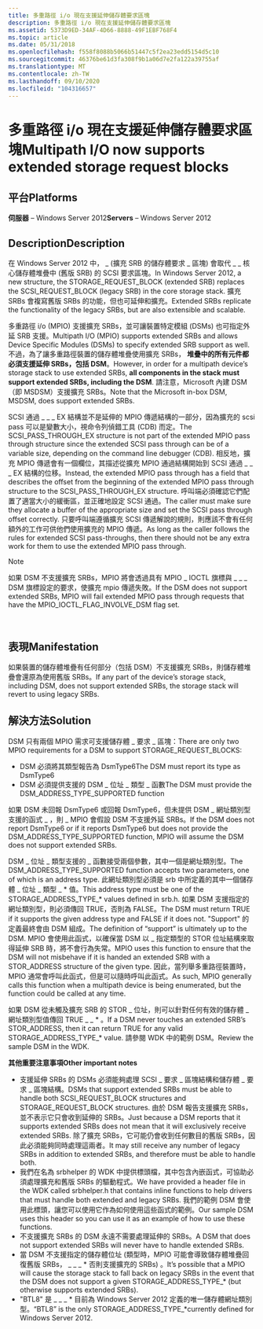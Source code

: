 ```yaml
---
title: 多重路徑 i/o 現在支援延伸儲存體要求區塊
description: 多重路徑 i/o 現在支援延伸儲存體要求區塊
ms.assetid: 5373D9ED-34AF-4D66-8888-49F1EBF768F4
ms.topic: article
ms.date: 05/31/2018
ms.openlocfilehash: f558f8088b5066b51447c5f2ea23edd5154d5c10
ms.sourcegitcommit: 46376be61d3fa308f9b1a06d7e2fa122a39755af
ms.translationtype: MT
ms.contentlocale: zh-TW
ms.lasthandoff: 09/10/2020
ms.locfileid: "104316657"
---
```

# <a name="multipath-io-now-supports-extended-storage-request-blocks"></a><span data-ttu-id="6fffa-103">多重路徑 i/o 現在支援延伸儲存體要求區塊</span><span class="sxs-lookup"><span data-stu-id="6fffa-103">Multipath I/O now supports extended storage request blocks</span></span>

## <a name="platforms"></a><span data-ttu-id="6fffa-104">平台</span><span class="sxs-lookup"><span data-stu-id="6fffa-104">Platforms</span></span>

<span data-ttu-id="6fffa-105">**伺服器** – Windows Server 2012</span><span class="sxs-lookup"><span data-stu-id="6fffa-105">**Servers** – Windows Server 2012</span></span> 

## <a name="description"></a><span data-ttu-id="6fffa-106">Description</span><span class="sxs-lookup"><span data-stu-id="6fffa-106">Description</span></span>

<span data-ttu-id="6fffa-107">在 Windows Server 2012 中， \_ (擴充 SRB 的儲存體要求 \_ 區塊) 會取代 \_ \_ 核心儲存體堆疊中 (舊版 SRB) 的 SCSI 要求區塊。</span><span class="sxs-lookup"><span data-stu-id="6fffa-107">In Windows Server 2012, a new structure, the STORAGE\_REQUEST\_BLOCK (extended SRB) replaces the SCSI\_REQUEST\_BLOCK (legacy SRB) in the core storage stack.</span></span> <span data-ttu-id="6fffa-108">擴充 SRBs 會複寫舊版 SRBs 的功能，但也可延伸和擴充。</span><span class="sxs-lookup"><span data-stu-id="6fffa-108">Extended SRBs replicate the functionality of the legacy SRBs, but are also extensible and scalable.</span></span>

<span data-ttu-id="6fffa-109">多重路徑 i/o (MPIO) 支援擴充 SRBs，並可讓裝置特定模組 (DSMs) 也可指定外延 SRB 支援。</span><span class="sxs-lookup"><span data-stu-id="6fffa-109">Multipath I/O (MPIO) supports extended SRBs and allows Device Specific Modules (DSMs) to specify extended SRB support as well.</span></span> <span data-ttu-id="6fffa-110">不過，為了讓多重路徑裝置的儲存體堆疊使用擴充 SRBs， **堆疊中的所有元件都必須支援延伸 SRBs，包括 DSM**。</span><span class="sxs-lookup"><span data-stu-id="6fffa-110">However, in order for a multipath device’s storage stack to use extended SRBs, **all components in the stack must support extended SRBs, including the DSM**.</span></span> <span data-ttu-id="6fffa-111">請注意，Microsoft 內建 DSM （即 MSDSM）支援擴充 SRBs。</span><span class="sxs-lookup"><span data-stu-id="6fffa-111">Note that the Microsoft in-box DSM, MSDSM, does support extended SRBs.</span></span>

<span data-ttu-id="6fffa-112">SCSI 通過 \_ \_ \_ EX 結構並不是延伸的 MPIO 傳遞結構的一部分，因為擴充的 scsi pass 可以是變數大小，視命令列偵錯工具 (CDB) 而定。</span><span class="sxs-lookup"><span data-stu-id="6fffa-112">The SCSI\_PASS\_THROUGH\_EX structure is not part of the extended MPIO pass through structure since the extended SCSI pass through can be of a variable size, depending on the command line debugger (CDB).</span></span> <span data-ttu-id="6fffa-113">相反地，擴充 MPIO 傳遞會有一個欄位，其描述從擴充 MPIO 通過結構開始到 SCSI 通過 \_ \_ \_ EX 結構的位移。</span><span class="sxs-lookup"><span data-stu-id="6fffa-113">Instead, the extended MPIO pass through has a field that describes the offset from the beginning of the extended MPIO pass through structure to the SCSI\_PASS\_THROUGH\_EX structure.</span></span> <span data-ttu-id="6fffa-114">呼叫端必須確認它們配置了適當大小的緩衝區，並正確地設定 SCSI 通過。</span><span class="sxs-lookup"><span data-stu-id="6fffa-114">The caller must make sure they allocate a buffer of the appropriate size and set the SCSI pass through offset correctly.</span></span> <span data-ttu-id="6fffa-115">只要呼叫端遵循擴充 SCSI 傳遞解說的規則，則應該不會有任何額外的工作可供他們使用擴充的 MPIO 傳遞。</span><span class="sxs-lookup"><span data-stu-id="6fffa-115">As long as the caller follows the rules for extended SCSI pass-throughs, then there should not be any extra work for them to use the extended MPIO pass through.</span></span>

> [!Note]  
> <span data-ttu-id="6fffa-116">如果 DSM 不支援擴充 SRBs，MPIO 將會透過具有 MPIO \_ IOCTL 旗標與 \_ \_ \_ DSM 旗標設定的要求，使擴充 mpio 傳遞失敗。</span><span class="sxs-lookup"><span data-stu-id="6fffa-116">If the DSM does not support extended SRBs, MPIO will fail extended MPIO pass through requests that have the MPIO\_IOCTL\_FLAG\_INVOLVE\_DSM flag set.</span></span>

 

## <a name="manifestation"></a><span data-ttu-id="6fffa-117">表現</span><span class="sxs-lookup"><span data-stu-id="6fffa-117">Manifestation</span></span>

<span data-ttu-id="6fffa-118">如果裝置的儲存體堆疊有任何部分（包括 DSM）不支援擴充 SRBs，則儲存體堆疊會還原為使用舊版 SRBs。</span><span class="sxs-lookup"><span data-stu-id="6fffa-118">If any part of the device’s storage stack, including DSM, does not support extended SRBs, the storage stack will revert to using legacy SRBs.</span></span>

## <a name="solution"></a><span data-ttu-id="6fffa-119">解決方法</span><span class="sxs-lookup"><span data-stu-id="6fffa-119">Solution</span></span>

<span data-ttu-id="6fffa-120">DSM 只有兩個 MPIO 需求可支援儲存體 \_ 要求 \_ 區塊：</span><span class="sxs-lookup"><span data-stu-id="6fffa-120">There are only two MPIO requirements for a DSM to support STORAGE\_REQUEST\_BLOCKS:</span></span>

-   <span data-ttu-id="6fffa-121">DSM 必須將其類型報告為 DsmType6</span><span class="sxs-lookup"><span data-stu-id="6fffa-121">The DSM must report its type as DsmType6</span></span>
-   <span data-ttu-id="6fffa-122">DSM 必須提供支援的 DSM \_ 位址 \_ 類型 \_ 函數</span><span class="sxs-lookup"><span data-stu-id="6fffa-122">The DSM must provide the DSM\_ADDRESS\_TYPE\_SUPPORTED function</span></span>

<span data-ttu-id="6fffa-123">如果 DSM 未回報 DsmType6 或回報 DsmType6，但未提供 DSM \_ 網址類別型支援的函式 \_ ，則 \_ MPIO 會假設 DSM 不支援外延 SRBs。</span><span class="sxs-lookup"><span data-stu-id="6fffa-123">If the DSM does not report DsmType6 or if it reports DsmType6 but does not provide the DSM\_ADDRESS\_TYPE\_SUPPORTED function, MPIO will assume the DSM does not support extended SRBs.</span></span>

<span data-ttu-id="6fffa-124">DSM \_ 位址 \_ 類型支援的 \_ 函數接受兩個參數，其中一個是網址類別型。</span><span class="sxs-lookup"><span data-stu-id="6fffa-124">The DSM\_ADDRESS\_TYPE\_SUPPORTED function accepts two parameters, one of which is an address type.</span></span> <span data-ttu-id="6fffa-125">此網址類別型必須是 srb 中所定義的其中一個儲存體 \_ 位址 \_ 類型 \_ \* 值。</span><span class="sxs-lookup"><span data-stu-id="6fffa-125">This address type must be one of the STORAGE\_ADDRESS\_TYPE\_\* values defined in srb.h.</span></span> <span data-ttu-id="6fffa-126">如果 DSM 支援指定的網址類別型，則必須傳回 TRUE，否則為 FALSE。</span><span class="sxs-lookup"><span data-stu-id="6fffa-126">The DSM must return TRUE if it supports the given address type and FALSE if it does not.</span></span> <span data-ttu-id="6fffa-127">"Support" 的定義最終會由 DSM 組成。</span><span class="sxs-lookup"><span data-stu-id="6fffa-127">The definition of “support” is ultimately up to the DSM.</span></span> <span data-ttu-id="6fffa-128">MPIO 會使用此函式，以確保當 DSM 以 \_ 指定類型的 STOR 位址結構來取得延伸 SRB 時，將不會行為失常。</span><span class="sxs-lookup"><span data-stu-id="6fffa-128">MPIO uses this function to ensure that the DSM will not misbehave if it is handed an extended SRB with a STOR\_ADDRESS structure of the given type.</span></span> <span data-ttu-id="6fffa-129">因此，當列舉多重路徑裝置時，MPIO 通常會呼叫此函式，但是可以隨時呼叫此函式。</span><span class="sxs-lookup"><span data-stu-id="6fffa-129">As such, MPIO generally calls this function when a multipath device is being enumerated, but the function could be called at any time.</span></span>

<span data-ttu-id="6fffa-130">如果 DSM 從未觸及擴充 SRB 的 STOR \_ 位址，則可以針對任何有效的儲存體 \_ 網址類別型值傳回 TRUE \_ \_ \* 。</span><span class="sxs-lookup"><span data-stu-id="6fffa-130">If a DSM never touches an extended SRB’s STOR\_ADDRESS, then it can return TRUE for any valid STORAGE\_ADDRESS\_TYPE\_\* value.</span></span> <span data-ttu-id="6fffa-131">請參閱 WDK 中的範例 DSM。</span><span class="sxs-lookup"><span data-stu-id="6fffa-131">Review the sample DSM in the WDK.</span></span>

<span data-ttu-id="6fffa-132">**其他重要注意事項**</span><span class="sxs-lookup"><span data-stu-id="6fffa-132">**Other important notes**</span></span>

-   <span data-ttu-id="6fffa-133">支援延伸 SRBs 的 DSMs 必須能夠處理 SCSI \_ 要求 \_ 區塊結構和儲存體 \_ 要求 \_ 區塊結構。</span><span class="sxs-lookup"><span data-stu-id="6fffa-133">DSMs that support extended SRBs must be able to handle both SCSI\_REQUEST\_BLOCK structures and STORAGE\_REQUEST\_BLOCK structures.</span></span> <span data-ttu-id="6fffa-134">由於 DSM 報告支援擴充 SRBs，並不表示它只會收到延伸的 SRBs。</span><span class="sxs-lookup"><span data-stu-id="6fffa-134">Just because a DSM reports that it supports extended SRBs does not mean that it will exclusively receive extended SRBs.</span></span> <span data-ttu-id="6fffa-135">除了擴充 SRBs，它可能仍會收到任何數目的舊版 SRBs，因此必須能夠同時處理這兩者。</span><span class="sxs-lookup"><span data-stu-id="6fffa-135">It may still receive any number of legacy SRBs in addition to extended SRBs, and therefore must be able to handle both.</span></span>
-   <span data-ttu-id="6fffa-136">我們在名為 srbhelper 的 WDK 中提供標頭檔，其中包含內嵌函式，可協助必須處理擴充和舊版 SRBs 的驅動程式。</span><span class="sxs-lookup"><span data-stu-id="6fffa-136">We have provided a header file in the WDK called srbhelper.h that contains inline functions to help drivers that must handle both extended and legacy SRBs.</span></span> <span data-ttu-id="6fffa-137">我們的範例 DSM 會使用此標頭，讓您可以使用它作為如何使用這些函式的範例。</span><span class="sxs-lookup"><span data-stu-id="6fffa-137">Our sample DSM uses this header so you can use it as an example of how to use these functions.</span></span>
-   <span data-ttu-id="6fffa-138">不支援擴充 SRBs 的 DSM 永遠不需要處理延伸的 SRBs。</span><span class="sxs-lookup"><span data-stu-id="6fffa-138">A DSM that does not support extended SRBs will never have to handle extended SRBs.</span></span>
-   <span data-ttu-id="6fffa-139">當 DSM 不支援指定的儲存體位址 (類型時，MPIO 可能會導致儲存體堆疊回復舊版 SRBs， \_ \_ \_ \* 否則支援擴充的 SRBs) 。</span><span class="sxs-lookup"><span data-stu-id="6fffa-139">It’s possible that a MPIO will cause the storage stack to fall back on legacy SRBs in the event that the DSM does not support a given STORAGE\_ADDRESS\_TYPE\_\* (but otherwise supports extended SRBs).</span></span>
-   <span data-ttu-id="6fffa-140">"BTL8" 是 \_ \_ \_ \* 目前為 Windows Server 2012 定義的唯一儲存體網址類別型。</span><span class="sxs-lookup"><span data-stu-id="6fffa-140">“BTL8” is the only STORAGE\_ADDRESS\_TYPE\_\*currently defined for Windows Server 2012.</span></span>

 

 





